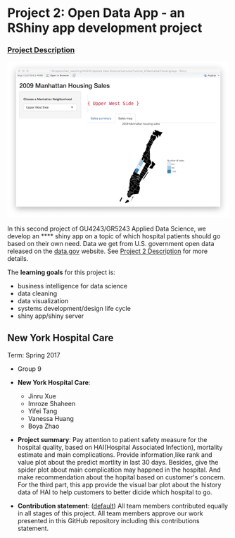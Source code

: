# Project 2: Open Data App - an RShiny app development project

### [Project Description](doc/project2_desc.md)

![screenshot](doc/screenshot2.png)

In this second project of GU4243/GR5243 Applied Data Science, we develop an **** shiny app on a topic of which hospital patients should go based on their own need. Data we get from U.S. government open data released on the [data.gov](https://data.gov/) website. See [Project 2 Description](project2_desc.md) for more details.  

The **learning goals** for this project is:

- business intelligence for data science
- data cleaning
- data visualization
- systems development/design life cycle
- shiny app/shiny server


## New York Hospital Care
Term: Spring 2017

+ Group 9
+ **New York Hospital Care**:
	+ Jinru Xue
	+ Imroze Shaheen
	+ Yifei Tang
	+ Vanessa Huang 
	+ Boya Zhao

+ **Project summary**: Pay attention to patient safety measure for the hospital quality, based on HAI(Hospital Associated Infection), mortality estimate and main complications. Provide information,like rank and value plot about the predict mortlity in last 30 days. Besides, give the spider plot about main complication may happned in the hospital. And make recommendation about the hopital based on customer's concern. For the third part, this app provide the visual bar plot about the history data of HAI to help customers to better dicide which hospital to go.

+ **Contribution statement**: ([default](doc/a_note_on_contributions.md)) All team members contributed equally in all stages of this project. All team members approve our work presented in this GitHub repository including this contributions statement. 


